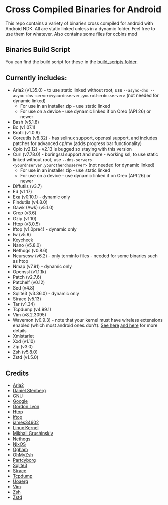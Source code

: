 # Cross Compiled Binaries for Android
This repo contains a variety of binaries cross compiled for android with Android NDK. All are static linked unless in a dynamic folder. Feel free to use them for whatever. Also contains some files for ccbins mod

## Binaries Build Script
You can find the build script for these in the [build_scripts folder](build_script).

## Currently includes:
* Aria2 (v1.35.0) - to use static linked without root, use `--async-dns --async-dns-server=<yourdnserver,yourotherdnsserver>` (not needed for dynamic linked)
  * For use in an installer zip - use static linked
  * For use on a device - use dynamic linked if on Oreo (API 26) or newer
* Bash (v5.1.8)
* Bc (v1.07.1)
* Brotli (v1.0.9)
* Coreutils (v8.32) - has selinux support, openssl support, and includes patches for advanced cp/mv (adds progress bar functionality)
* Cpio (v2.12) - v2.13 is bugged so staying with this version
* Curl (v7.78.0) - boringssl support and more - working ssl, to use static linked without root, use `--dns-servers <yourdnserver,yourotherdnsserver>` (not needed for dynamic linked)
  * For use in an installer zip - use static linked
  * For use on a device - use dynamic linked if on Oreo (API 26) or newer
* Diffutils (v3.7)
* Ed (v1.17)
* Exa (v0.10.1) - dynamic only
* Findutils (v4.8.0)
* Gawk (Awk) (v5.1.0)
* Grep (v3.6)
* Gzip (v1.10)
* Htop (v3.0.5)
* Iftop (v1.0pre4) - dynamic only
* Iw (v5.9)
* Keycheck
* Nano (v5.8.0)
* Nethogs (v0.8.6)
* Ncursesw (v6.2) - only terminfo files - needed for some binaries such as htop
* Nmap (v7.91) - dynamic only
* Openssl (v1.1.1k)
* Patch (v2.7.6)
* Patchelf (v0.12)
* Sed (v4.8)
* Sqlite3 (v3.36.0) - dynamic only
* Strace (v5.13)
* Tar (v1.34)
* Tcpdump (v4.99.1)
* Vim (v8.2.3095)
* Wavemon (v0.9.3) - note that your kernel must have wireless extensions enabled (which most android ones don't). [See here](https://github.com/uoaerg/wavemon#dependencies) [and here](https://github.com/uoaerg/wavemon/blob/master/wavemon.1#L129) for more details
* Xmlstarlet
* Xxd (v1.10)
* Zip (v3.0)
* Zsh (v5.8.0)
* Zstd (v1.5.0)

## Credits
* [Aria2](https://github.com/aria2/aria2)
* [Daniel Stenberg](https://curl.haxx.se)
* [GNU](https://www.gnu.org/software)
* [Google](https://github.com/google/brotli)
* [Gordon Lyon](https://nmap.org)
* [Htop](https://github.com/hishamhm/htop)
* [Iftop](https://ex-parrot.com/psdw/iftop)
* [james34602](https://github.com/james34602)
* [Linux Kernel](https://www.kernel.org)
* [Mikhail Grushinskiy](http://xmlstar.sourceforge.net)
* [Nethogs](https://github.com/raboof/nethogs)
* [NixOS](https://nixos.org/patchelf.html)
* [Ogham](https://github.com/ogham/exa)
* [OhMyZsh](https://ohmyz.sh)
* [Partcyborg](https://github.com/Magisk-Modules-Repo/zsh_arm64)
* [Sqlite3](https://sqlite.org/index.html)
* [Strace](https://github.com/strace/strace)
* [Tcpdump](https://www.tcpdump.org)
* [Uoaerg](https://github.com/uoaerg/wavemon)
* [Vim](https://github.com/vim/vim)
* [Zsh](https://www.zsh.org)
* [Zstd](https://github.com/facebook/zstd)
